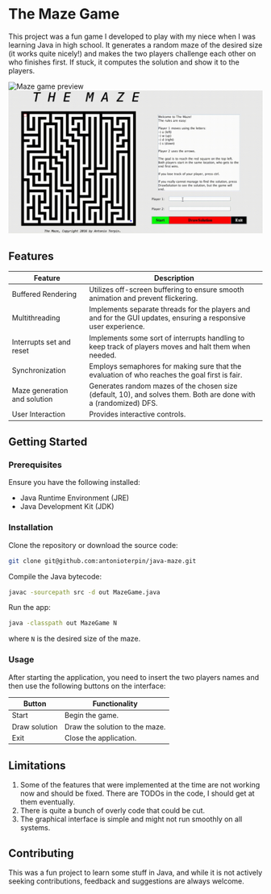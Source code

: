 # The Maze Game

This project was a fun game I developed to play with my niece when I was learning Java in high school. It generates a random maze of the desired size (it works quite nicely!) and makes the two players challenge each other on who finishes first. If stuck, it computes the solution and show it to the players.

![Maze game preview](media/maze-run.gif)
![Maze game solution](media/maze-solution.gif)

## Features
| Feature              | Description                                                                                                   |
|----------------------|---------------------------------------------------------------------------------------------------------------|
| Buffered Rendering   | Utilizes off-screen buffering to ensure smooth animation and prevent flickering.                   |
| Multithreading       | Implements separate threads for the players and and for the GUI updates, ensuring a responsive user experience.|
| Interrupts set and reset       | Implements some sort of interrupts handling to keep track of players moves and halt them when needed.|
| Synchronization      | Employs semaphores for making sure that the evaluation of who reaches the goal first is fair.    |
| Maze generation and solution      | Generates random mazes of the chosen size (default, 10), and solves them. Both are done with a (randomized) DFS.        |
| User Interaction     | Provides interactive controls.                               |


## Getting Started
### Prerequisites
Ensure you have the following installed:
- Java Runtime Environment (JRE)
- Java Development Kit (JDK)

### Installation
Clone the repository or download the source code:
```bash
git clone git@github.com:antonioterpin/java-maze.git
```
Compile the Java bytecode:
```bash
javac -sourcepath src -d out MazeGame.java
```
Run the app:
```bash
java -classpath out MazeGame N
```
where ```N``` is the desired size of the maze.

### Usage
After starting the application, you need to insert the two players names and then use the following buttons on the interface:

| Button | Functionality                                     |
|---------|-------------------------------------------------|
| Start   | Begin the game.                      |
| Draw solution | Draw the solution to the maze.             |
| Exit    | Close the application.                          |

## Limitations
1. Some of the features that were implemented at the time are not working now and should be fixed. There are TODOs in the code, I should get at them eventually.
2. There is quite a bunch of overly code that could be cut.
3. The graphical interface is simple and might not run smoothly on all systems.

## Contributing
This was a fun project to learn some stuff in Java, and while it is not actively seeking contributions, feedback and suggestions are always welcome.
